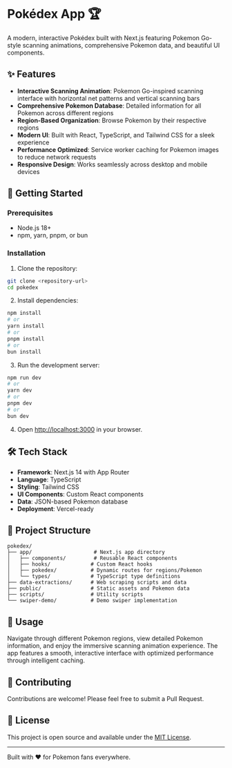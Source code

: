 # Pokédex App 🏆

A modern, interactive Pokédex built with Next.js featuring Pokemon Go-style scanning animations, comprehensive Pokemon data, and beautiful UI components.

## ✨ Features

- **Interactive Scanning Animation**: Pokemon Go-inspired scanning interface with horizontal net patterns and vertical scanning bars
- **Comprehensive Pokemon Database**: Detailed information for all Pokemon across different regions
- **Region-Based Organization**: Browse Pokemon by their respective regions
- **Modern UI**: Built with React, TypeScript, and Tailwind CSS for a sleek experience
- **Performance Optimized**: Service worker caching for Pokemon images to reduce network requests
- **Responsive Design**: Works seamlessly across desktop and mobile devices

## 🚀 Getting Started

### Prerequisites

- Node.js 18+
- npm, yarn, pnpm, or bun

### Installation

1. Clone the repository:

```bash
git clone <repository-url>
cd pokedex
```

2. Install dependencies:

```bash
npm install
# or
yarn install
# or
pnpm install
# or
bun install
```

3. Run the development server:

```bash
npm run dev
# or
yarn dev
# or
pnpm dev
# or
bun dev
```

4. Open [http://localhost:3000](http://localhost:3000) in your browser.

## 🛠️ Tech Stack

- **Framework**: Next.js 14 with App Router
- **Language**: TypeScript
- **Styling**: Tailwind CSS
- **UI Components**: Custom React components
- **Data**: JSON-based Pokemon database
- **Deployment**: Vercel-ready

## 📁 Project Structure

```
pokedex/
├── app/                    # Next.js app directory
│   ├── components/         # Reusable React components
│   ├── hooks/             # Custom React hooks
│   ├── pokedex/           # Dynamic routes for regions/Pokemon
│   └── types/             # TypeScript type definitions
├── data-extractions/      # Web scraping scripts and data
├── public/                # Static assets and Pokemon data
├── scripts/               # Utility scripts
└── swiper-demo/           # Demo swiper implementation
```

## 🎯 Usage

Navigate through different Pokemon regions, view detailed Pokemon information, and enjoy the immersive scanning animation experience. The app features a smooth, interactive interface with optimized performance through intelligent caching.

## 🤝 Contributing

Contributions are welcome! Please feel free to submit a Pull Request.

## 📄 License

This project is open source and available under the [MIT License](LICENSE).

---

Built with ❤️ for Pokemon fans everywhere.
